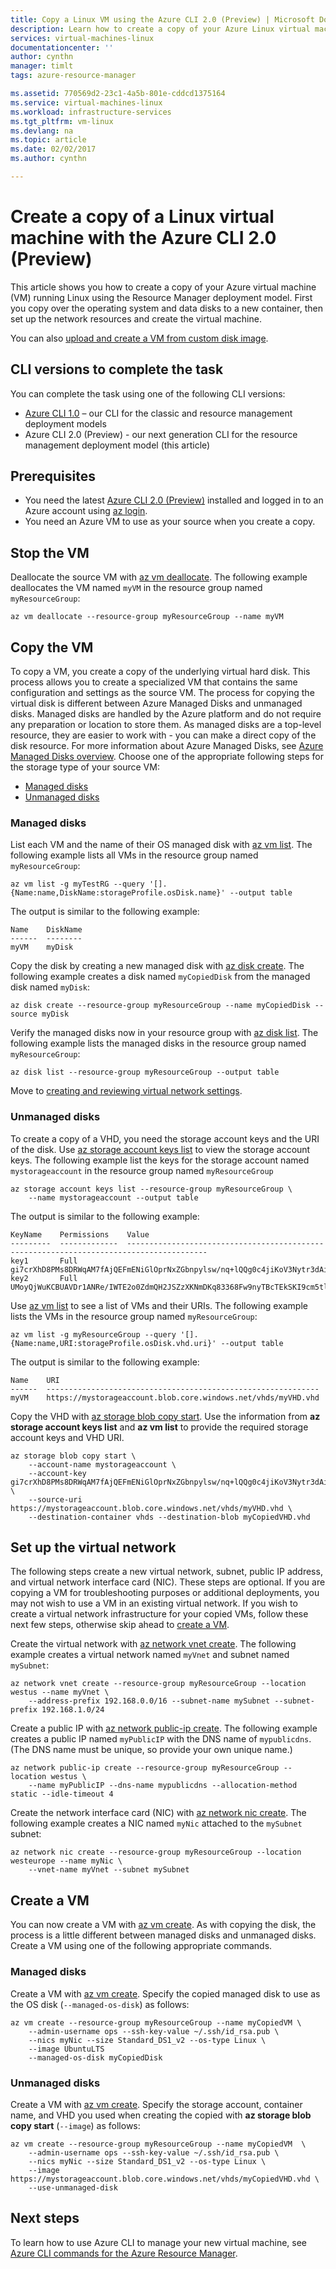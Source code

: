```yaml
---
title: Copy a Linux VM using the Azure CLI 2.0 (Preview) | Microsoft Docs
description: Learn how to create a copy of your Azure Linux virtual machine in the Resource Manager deployment model with the Azure CLI 2.0 (Preview)
services: virtual-machines-linux
documentationcenter: ''
author: cynthn
manager: timlt
tags: azure-resource-manager

ms.assetid: 770569d2-23c1-4a5b-801e-cddcd1375164
ms.service: virtual-machines-linux
ms.workload: infrastructure-services
ms.tgt_pltfrm: vm-linux
ms.devlang: na
ms.topic: article
ms.date: 02/02/2017
ms.author: cynthn

---
```

# Create a copy of a Linux virtual machine with the Azure CLI 2.0 (Preview)
This article shows you how to create a copy of your Azure virtual machine (VM) running Linux using the Resource Manager deployment model. First you copy over the operating system and data disks to a new container, then set up the network resources and create the virtual machine.

You can also [upload and create a VM from custom disk image](virtual-machines-linux-upload-vhd.md?toc=%2fazure%2fvirtual-machines%2flinux%2ftoc.json).

## CLI versions to complete the task
You can complete the task using one of the following CLI versions:

- [Azure CLI 1.0](virtual-machines-linux-copy-vm-nodejs.md?toc=%2fazure%2fvirtual-machines%2flinux%2ftoc.json) – our CLI for the classic and resource management deployment models
- Azure CLI 2.0 (Preview) - our next generation CLI for the resource management deployment model (this article)

## Prerequisites
- You need the latest [Azure CLI 2.0 (Preview)](/cli/azure/install-az-cli2) installed and logged in to an Azure account using [az login](/cli/azure/#login).
- You need an Azure VM to use as your source when you create a copy.

## Stop the VM
Deallocate the source VM with [az vm deallocate](/cli/azure/vm#deallocate). The following example deallocates the VM named `myVM` in the resource group named `myResourceGroup`:

```azurecli
az vm deallocate --resource-group myResourceGroup --name myVM
```

## Copy the VM
To copy a VM, you create a copy of the underlying virtual hard disk. This process allows you to create a specialized VM that contains the same configuration and settings as the source VM. The process for copying the virtual disk is different between Azure Managed Disks and unmanaged disks. Managed disks are handled by the Azure platform and do not require any preparation or location to store them. As managed disks are a top-level resource, they are easier to work with - you can make a direct copy of the disk resource. For more information about Azure Managed Disks, see [Azure Managed Disks overview](../storage/storage-managed-disks-overview.md). Choose one of the appropriate following steps for the storage type of your source VM:

- [Managed disks](#managed-disks)
- [Unmanaged disks](#unmanaged-disks) 

### Managed disks
List each VM and the name of their OS managed disk with [az vm list](/cli/azure/vm#list). The following example lists all VMs in the resource group named `myResourceGroup`:

```azurecli
az vm list -g myTestRG --query '[].{Name:name,DiskName:storageProfile.osDisk.name}' --output table
```

The output is similar to the following example:

```azurecli
Name    DiskName
------  --------
myVM    myDisk
```

Copy the disk by creating a new managed disk with [az disk create](/cli/azure/disk#create). The following example creates a disk named `myCopiedDisk` from the managed disk named `myDisk`:

```azurecli
az disk create --resource-group myResourceGroup --name myCopiedDisk --source myDisk
``` 

Verify the managed disks now in your resource group with [az disk list](/cli/azure/disk#list). The following example lists the managed disks in the resource group named `myResourceGroup`:

```azurecli
az disk list --resource-group myResourceGroup --output table
```

Move to [creating and reviewing virtual network settings](#set-up-the-virtual-network).


### Unmanaged disks
To create a copy of a VHD, you need the storage account keys and the URI of the disk. Use [az storage account keys list](/cli/azure/storage/account/keys#list) to view the storage account keys. The following example list the keys for the storage account named `mystorageaccount` in the resource group named `myResourceGroup`

```azurecli
az storage account keys list --resource-group myResourceGroup \
    --name mystorageaccount --output table
```

The output is similar to the following example:

```azurecli
KeyName    Permissions    Value
---------  -------------  ----------------------------------------------------------------------------------------
key1       Full           gi7crXhD8PMs8DRWqAM7fAjQEFmENiGlOprNxZGbnpylsw/nq+lQQg0c4jiKoV3Nytr3dAiXZRpL8jflpAr2Ug==
key2       Full           UMoyQjWuKCBUAVDr1ANRe/IWTE2o0ZdmQH2JSZzXKNmDKq83368Fw9nyTBcTEkSKI9cm5tlTL8J15ArbPMo8eA==
```

Use [az vm list](/cli/azure/vm#list) to see a list of VMs and their URIs. The following example lists the VMs in the resource group named `myResourceGroup`:

```azurecli
az vm list -g myResourceGroup --query '[].{Name:name,URI:storageProfile.osDisk.vhd.uri}' --output table
```

The output is similar to the following example:

```azurecli
Name    URI
------  -------------------------------------------------------------
myVM    https://mystorageaccount.blob.core.windows.net/vhds/myVHD.vhd
```

Copy the VHD with [az storage blob copy start](/cli/azure/storage/blob/copy#start). Use the information from **az storage account keys list** and **az vm list** to provide the required storage account keys and VHD URI.

```azurecli
az storage blob copy start \
    --account-name mystorageaccount \
    --account-key gi7crXhD8PMs8DRWqAM7fAjQEFmENiGlOprNxZGbnpylsw/nq+lQQg0c4jiKoV3Nytr3dAiXZRpL8jflpAr2Ug== \
    --source-uri https://mystorageaccount.blob.core.windows.net/vhds/myVHD.vhd \
    --destination-container vhds --destination-blob myCopiedVHD.vhd
```

## Set up the virtual network
The following steps create a new virtual network, subnet, public IP address, and virtual network interface card (NIC). These steps are optional. If you are copying a VM for troubleshooting purposes or additional deployments, you may not wish to use a VM in an existing virtual network. If you wish to create a virtual network infrastructure for your copied VMs, follow these next few steps, otherwise skip ahead to [create a VM](#create-a-vm).

Create the virtual network with [az network vnet create](/cli/azure/network/vnet#create). The following example creates a virtual network named `myVnet` and subnet named `mySubnet`:

```azurecli
az network vnet create --resource-group myResourceGroup --location westus --name myVnet \
    --address-prefix 192.168.0.0/16 --subnet-name mySubnet --subnet-prefix 192.168.1.0/24
```

Create a public IP with [az network public-ip create](/cli/azure/network/public-ip#create). The following example creates a public IP named `myPublicIP` with the DNS name of `mypublicdns`. (The DNS name must be unique, so provide your own unique name.)

```azurecli
az network public-ip create --resource-group myResourceGroup --location westus \
    --name myPublicIP --dns-name mypublicdns --allocation-method static --idle-timeout 4
```

Create the network interface card (NIC) with [az network nic create](/cli/azure/network/nic#create). The following example creates a NIC named `myNic` attached to the `mySubnet` subnet:

```azurecli
az network nic create --resource-group myResourceGroup --location westeurope --name myNic \
    --vnet-name myVnet --subnet mySubnet
```

## Create a VM
You can now create a VM with [az vm create](/cli/azure/vm#create). As with copying the disk, the process is a little different between managed disks and unmanaged disks. Create a VM using one of the following appropriate commands.

### Managed disks
Create a VM with [az vm create](/cli/azure/vm#create). Specify the copied managed disk to use as the OS disk (`--managed-os-disk`) as follows:

```azurecli
az vm create --resource-group myResourceGroup --name myCopiedVM \
    --admin-username ops --ssh-key-value ~/.ssh/id_rsa.pub \
    --nics myNic --size Standard_DS1_v2 --os-type Linux \
    --image UbuntuLTS
    --managed-os-disk myCopiedDisk
```

### Unmanaged disks
Create a VM with [az vm create](/cli/azure/vm#create). Specify the storage account, container name, and VHD you used when creating the copied with **az storage blob copy start** (`--image`) as follows:

```azurecli
az vm create --resource-group myResourceGroup --name myCopiedVM  \
    --admin-username ops --ssh-key-value ~/.ssh/id_rsa.pub \
    --nics myNic --size Standard_DS1_v2 --os-type Linux \
    --image https://mystorageaccount.blob.core.windows.net/vhds/myCopiedVHD.vhd \
    --use-unmanaged-disk
```

## Next steps
To learn how to use Azure CLI to manage your new virtual machine, see [Azure CLI commands for the Azure Resource Manager](azure-cli-arm-commands.md).


